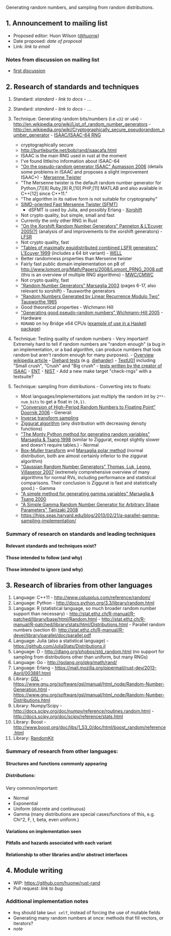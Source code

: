 Generating random numbers, and sampling from random distributions.

## 1. Announcement to mailing list

  - Proposed editor: Huon Wilson ([@huonw](https://github.com/huonw))
  - Date proposed: _date of proposal_
  - Link: _link to email_

###  Notes from discussion on mailing list

  - [first discussion](https://mail.mozilla.org/pipermail/rust-dev/2013-April/003843.html)

## 2. Research of standards and techniques

  1. Standard: _standard_
    - _link to docs_
    - ...
  2. Standard: _standard_
    - _link to docs_
    - ...
  1. Technique: Generating random bits/numbers (i.e `u32` or `u64`)
    - http://en.wikipedia.org/wiki/List_of_random_number_generators
    - http://en.wikipedia.org/wiki/Cryptographically_secure_pseudorandom_number_generator
    - [ISAAC/ISAAC-64 RNG](http://en.wikipedia.org/wiki/ISAAC_%28cipher%29)
       - cryptographically secure
       - http://burtleburtle.net/bob/rand/isaacafa.html
       - ISAAC is the main RNG used in rust at the moment
       - I've found little/no information about ISAAC-64
       - ["On the pseudo-random generator ISAAC" Aumasson 2006](http://eprint.iacr.org/2006/438.pdf) (details some problems in ISAAC and proposes a slight improvement ISAAC+)
    - [Mersenne Twister](http://en.wikipedia.org/wiki/Mersenne_twister)
       - "The Mersenne twister is the default random number generator for Python,[7][8] Ruby,[9] R,[10] PHP,[11] MATLAB and also available in C++[12] since C++11."
       - "The algorithm in its native form is not suitable for cryptography"
       - [SIMD-oriented Fast Mersenne Twister (SFMT)](http://www.math.sci.hiroshima-u.ac.jp/~m-mat/MT/SFMT/)
          - dSFMT is used by Julia, and possibly Erlang
    - [Xorshift](http://en.wikipedia.org/wiki/Xorshift)
       - Not crypto quality, but simple, small and fast
       - Currently the only other RNG in Rust
       - ["On the Xorshift Random Number Generators" Panneton & L'Ecuyer 2005(?)](http://citeseerx.ist.psu.edu/viewdoc/download?doi=10.1.1.63.7497&rep=rep1&type=pdf) (analysis of and improvements to the xorshift generators)
    - [LFSR](http://en.wikipedia.org/wiki/Linear_feedback_shift_registers)
       - Not crypto quality, fast
       - ["Tables of maximally equidistributed combined LSFR generators" L'Ecuyer 1999](http://www.ams.org/mcom/1999-68-225/S0025-5718-99-01039-X/S0025-5718-99-01039-X.pdf) (includes a 64 bit variant)
    - [WELL](http://en.wikipedia.org/wiki/Well_Equidistributed_Long-period_Linear)
       - Better randomness properties than Mersenne twister
       - Fairly fast public domain implementation on p8 of http://www.lomont.org/Math/Papers/2008/Lomont_PRNG_2008.pdf (this is an overview of multiple RNG algorithms)
    - [MWC/CMWC](http://en.wikipedia.org/wiki/Multiply-with-carry)
       - Not crypto quality, fast
       - ["Random Number Generators" Marsaglia 2003](http://www.jmasm.com/journal/2003_vol2_no1.pdf) (pages 6-17, also relevant to xorshift)
    - Tausworthe generators
       - ["Random Numbers Generated by Linear Recurrence Modulo Two" Tausworthe 1965](http://www.ams.org/journals/mcom/1965-19-090/S0025-5718-1965-0184406-1/S0025-5718-1965-0184406-1.pdf)
       - Good theoretical properties
    - Wichmann Hill
       - ["Generating good pseudo-random numbers" Wichmann-Hill 2005](http://dl.acm.org/citation.cfm?id=1219278)
    - Hardware
       - `RDRAND` on Ivy Bridge x64 CPUs ([example of use in a Haskell package](https://github.com/TomMD/entropy/blob/master/cbits/rdrand.c))

  2. Technique: Testing quality of random numbers 
    - Very important! Extremely hard to tell if random numbers are "random enough" (a bug in an implementation, or a bad algorithm, can produce numbers that look random but aren't random enough for many purposes).
    - [Overview wikipedia article](http://en.wikipedia.org/wiki/Randomness_test)
    - [Diehard tests](http://en.wikipedia.org/wiki/Diehard_tests) (e.g. [dieharder](http://www.phy.duke.edu/~rgb/General/dieharder.php))
    - [TestU01](http://en.wikipedia.org/wiki/TestU01) including "Small crush", "Crush" and "Big crush"
    - [tests written by the creator of ISAAC](http://burtleburtle.net/bob/rand/testsfor.html)
    - [ENT](http://www.fourmilab.ch/random/)
    - [NIST](http://csrc.nist.gov/groups/ST/toolkit/rng/index.html)
    - Add a new make target "check-rngs" with a testsuite? 
  3. Technique: sampling from distributions
    - Converting ints to floats:
       - Most languages/implementations just multiply the random int by `2**-num_bits` to get a float in `[0,1)`. 
       - ["Conversion of High-Period Random Numbers to Floating Point" Doornik 2006](http://www.doornik.com/research/randomdouble.pdf)
    - General:
      - [Inverse transform sampling](http://en.wikipedia.org/wiki/Inverse_transform_sampling)
      - [Ziggurat algorithm](http://en.wikipedia.org/wiki/Ziggurat_algorithm) (any distribution with decreasing density functions)
      - ["The Monty Python method for generating random variables" Marsaglia & Tsang 1998](http://dl.acm.org/citation.cfm?id=292395.292453) (similar to Ziggurat, except slightly slower and doesn't require tables.)
    - Normal
      - [Box-Muller transform](https://en.wikipedia.org/wiki/Box%E2%80%93Muller_transform) and [Marsaglia polar method](https://en.wikipedia.org/wiki/Marsaglia_polar_method) (normal distribution, both are almost certainly inferior to the ziggurat algorithm)
      - ["Gaussian Random Number Generators" Thomas, Luk, Leong, Villasenor 2007](http://www.cse.cuhk.edu.hk/~phwl/mt/public/archives/papers/grng_acmcs07.pdf) (extremely comprehensive overview of many algorithms for normal RVs, including performance and statistical comparisons. Their conclusion is Ziggurat is fast and statistically good.)
    - Gamma
      - ["A simple method for generating gamma variables" Marsaglia & Tsang 2000](http://dl.acm.org/citation.cfm?id=358414)
      - ["A Simple Gamma Random Number Generator for Arbitrary Shape Parameters" Tanizaki 2008](http://citeseerx.ist.psu.edu/viewdoc/summary?doi=10.1.1.158.3866)
      - https://hips.seas.harvard.edu/blog/2013/02/21/a-parallel-gamma-sampling-implementation/



### Summary of research on standards and leading techniques
#### Relevant standards and techniques exist?
#### Those intended to follow (and why)
#### Those intended to ignore (and why)

## 3. Research of libraries from other languages

  1. Language: C++11
    - http://www.cplusplus.com/reference/random/
  2. Language: Python
    - http://docs.python.org/3.3/library/random.html
  3. Language: R (statistical language, so much broader random number support than necessary)
    - http://stat.ethz.ch/R-manual/R-patched/library/base/html/Random.html
    - http://stat.ethz.ch/R-manual/R-patched/library/stats/html/Distributions.html
    - Parallel random numbers (section 6): http://stat.ethz.ch/R-manual/R-devel/library/parallel/doc/parallel.pdf
  4. Language: Julia (also a statistical language)
    - https://github.com/JuliaStats/Distributions.jl
  4. Language: D
    - http://dlang.org/phobos/std_random.html (no support for sampling from distributions other than uniform, but many RNGs)
  5. Language: Go
    - http://golang.org/pkg/math/rand/
  6. Language: Erlang
    - https://mail.mozilla.org/pipermail/rust-dev/2013-April/003881.html
  4. Library: [GSL](https://www.gnu.org/software/gsl/manual/html_node/)
    - https://www.gnu.org/software/gsl/manual/html_node/Random-Number-Generation.html
    - https://www.gnu.org/software/gsl/manual/html_node/Random-Number-Distributions.html
  5. Library: Numpy/Scipy
    - http://docs.scipy.org/doc/numpy/reference/routines.random.html
    - http://docs.scipy.org/doc/scipy/reference/stats.html
  6. Library: Boost
    - http://www.boost.org/doc/libs/1_53_0/doc/html/boost_random/reference.html
  7. Library: [RandomKit](http://js2007.free.fr/code/index.html#RandomKit)

### Summary of research from other languages:
#### Structures and functions commonly appearing

##### Distributions:

Very common/important:

 - Normal
 - Exponential
 - Uniform (discrete and continuous)
 - Gamma (many distributions are special cases/functions of this, e.g. Chi^2, F, t, beta, even uniform.)

#### Variations on implementation seen
#### Pitfalls and hazards associated with each variant
#### Relationship to other libraries and/or abstract interfaces

## 4. Module writing

  - WIP: https://github.com/huonw/rust-rand
  - Pull request: _link to bug_

### Additional implementation notes

  - `Rng` should take `&mut self`, instead of forcing the use of mutable fields
  - Generating many random numbers at once: methods that fill vectors, or iterators?
  - _note_